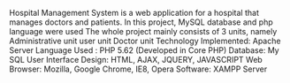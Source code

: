 Hospital Management System is a web application for a hospital that manages doctors and patients. In this project, MySQL database and php language were used
The whole project mainly consists of 3 units, namely
Administrative unit
user unit
Doctor unit
Technology Implemented: Apache Server
Language Used : PHP 5.62 (Developed in Core PHP)
Database: My SQL
User Interface Design: HTML, AJAX, JQUERY, JAVASCRIPT
Web Browser: Mozilla, Google Chrome, IE8, Opera
Software: XAMPP Server


 
